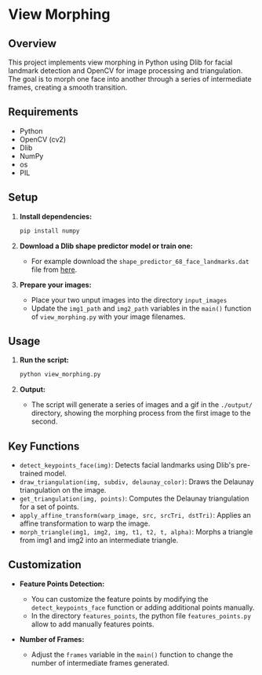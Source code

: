 # View Morphing

## Overview

This project implements view morphing in Python using Dlib for facial landmark detection and OpenCV for image processing and triangulation. The goal is to morph one face into another through a series of intermediate frames, creating a smooth transition.

## Requirements

- Python
- OpenCV (cv2)
- Dlib
- NumPy
- os
- PIL

## Setup

1. **Install dependencies:**
   ```bash
   pip install numpy
   ```
   
2. **Download a Dlib shape predictor model or train one:**
   - For example download the `shape_predictor_68_face_landmarks.dat` file from [here](https://github.com/codeniko/shape_predictor_81_face_landmarks/blob/master/).

3. **Prepare your images:**
   - Place your two unput images into the directory `input_images` 
   - Update the `img1_path` and `img2_path` variables in the `main()` function of `view_morphing.py` with your image filenames.

## Usage

1. **Run the script:**
   ```bash
   python view_morphing.py
   ```
   
2. **Output:**
   - The script will generate a series of images and a gif in the `./output/` directory, showing the morphing process from the first image to the second.

## Key Functions

- `detect_keypoints_face(img)`: Detects facial landmarks using Dlib's pre-trained model.
- `draw_triangulation(img, subdiv, delaunay_color)`: Draws the Delaunay triangulation on the image.
- `get_triangulation(img, points)`: Computes the Delaunay triangulation for a set of points.
- `apply_affine_transform(warp_image, src, srcTri, dstTri)`: Applies an affine transformation to warp the image.
- `morph_triangle(img1, img2, img, t1, t2, t, alpha)`: Morphs a triangle from img1 and img2 into an intermediate triangle.

## Customization

- **Feature Points Detection:**
  - You can customize the feature points by modifying the `detect_keypoints_face` function or adding additional points manually.
  - In the directory `features_points`, the python file `features_points.py` allow to add manually features points.
  
- **Number of Frames:**
  - Adjust the `frames` variable in the `main()` function to change the number of intermediate frames generated.

